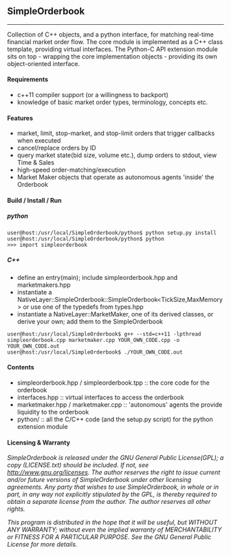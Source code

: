 ## SimpleOrderbook 
- - -
Collection of C++ objects, and a python interface, for matching real-time financial market order flow. The core module is implemented as a C++ class template, providing virtual interfaces. The Python-C API extension module sits on top - wrapping the core implementation objects - providing its own object-oriented interface.

#### Requirements 
- c++11 compiler support (or a willingness to backport)
- knowledge of basic market order types, terminology, concepts etc.

#### Features 
- market, limit, stop-market, and stop-limit orders that trigger callbacks when executed
- cancel/replace orders by ID
- query market state(bid size, volume etc.), dump orders to stdout, view Time & Sales 
- high-speed order-matching/execution
- Market Maker objects that operate as autonomous agents 'inside' the Orderbook

#### Build / Install / Run
##### python
```
user@host:/usr/local/SimpleOrderbook/python$ python setup.py install
user@host:/usr/local/SimpleOrderbook/python$ python
>>> import simpleorderbook
```

##### C++
- define an entry(main); include simpleorderbook.hpp and marketmakers.hpp 
- instantiate a NativeLayer::SimpleOrderbook::SimpleOrderbook\<TickSize,MaxMemory\> or use one of the typedefs from types.hpp 
- instantiate a NativeLayer::MarketMaker, one of its derived classes, or derive your own; add them to the SimpleOrderbook
```
user@host:/usr/local/SimpleOrderbook$ g++ --std=c++11 -lpthread simpleorderbook.cpp marketmaker.cpp YOUR_OWN_CODE.cpp -o YOUR_OWN_CODE.out
user@host:/usr/local/SimpleOrderbook$ ./YOUR_OWN_CODE.out
```

#### Contents
- simpleorderbook.hpp / simpleorderbook.tpp :: the core code for the orderbook
- interfaces.hpp :: virtual interfaces to access the orderbook
- marketmaker.hpp / marketmaker.cpp :: 'autonomous' agents the provide liquidity to the orderbook
- python/ :: all the C/C++ code (and the setup.py script) for the python extension module

#### Licensing & Warranty
*SimpleOrderbook is released under the GNU General Public License(GPL); a copy (LICENSE.txt) should be included. If not, see http://www.gnu.org/licenses. The author reserves the right to issue current and/or future versions of SimpleOrderbook under other licensing agreements. Any party that wishes to use SimpleOrderbook, in whole or in part, in any way not explicitly stipulated by the GPL, is thereby required to obtain a separate license from the author. The author reserves all other rights.*

*This program is distributed in the hope that it will be useful, but WITHOUT ANY WARRANTY; without even the implied warranty of MERCHANTABILITY or FITNESS FOR A PARTICULAR PURPOSE. See the GNU General Public License for more details.*
